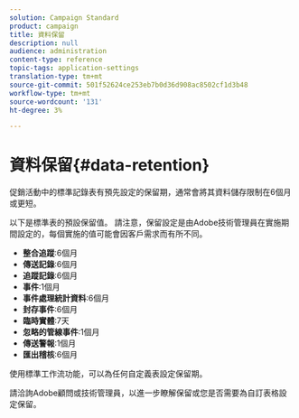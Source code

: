 ```yaml
---
solution: Campaign Standard
product: campaign
title: 資料保留
description: null
audience: administration
content-type: reference
topic-tags: application-settings
translation-type: tm+mt
source-git-commit: 501f52624ce253eb7b0d36d908ac8502cf1d3b48
workflow-type: tm+mt
source-wordcount: '131'
ht-degree: 3%

---
```



# 資料保留{#data-retention}

促銷活動中的標準記錄表有預先設定的保留期，通常會將其資料儲存限制在6個月或更短。

以下是標準表的預設保留值。 請注意，保留設定是由Adobe技術管理員在實施期間設定的，每個實施的值可能會因客戶需求而有所不同。

* **整合追蹤**:6個月
* **傳送記錄**:6個月
* **追蹤記錄**:6個月
* **事件**:1個月
* **事件處理統計資料**:6個月
* **封存事件**:6個月
* **臨時實體**:7天
* **忽略的管線事件**:1個月
* **傳送警報**:1個月
* **匯出稽核**:6個月

使用標準工作流功能，可以為任何自定義表設定保留期。

請洽詢Adobe顧問或技術管理員，以進一步瞭解保留或您是否需要為自訂表格設定保留。
